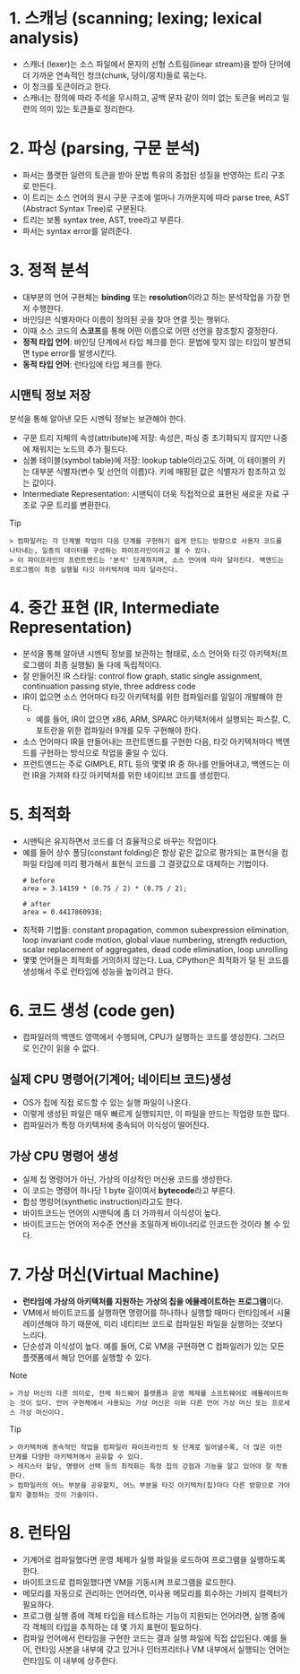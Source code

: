 # 1. 스캐닝 (scanning; lexing; lexical analysis)
- 스캐너 (lexer)는 소스 파일에서 문자의 선형 스트림(linear stream)을 받아 단어에 더 가까운 연속적인 청크(chunk, 덩이/뭉치)들로 묶는다.
- 이 청크를 토큰이라고 한다.
- 스캐너는 정의에 따라 주석을 무시하고, 공백 문자 같이 의미 없는 토큰을 버리고 일련의 의미 있는 토큰들로 정리한다.
# 2. 파싱 (parsing, 구문 분석)
- 파서는 플랫한 일련의 토큰을 받아 문법 특유의 중첩된 성질을 반영하는 트리 구조로 만든다.
- 이 트리는 소스 언어의 원시 구문 구조에 얼마나 가까운지에 따라 parse tree, AST (Abstract Syntax Tree)로 구분된다.
- 트리는 보통 syntax tree, AST, tree라고 부른다.
- 파서는 syntax error를 알려준다.
# 3. 정적 분석
- 대부분의 언어 구현체는 **binding** 또는 **resolution**이라고 하는 분석작업을 가장 먼저 수행한다.
- 바인딩은 식별자마다 이름이 정의된 곳을 찾아 연결 짓는 행위다.
- 이때 소스 코드의 **스코프**를 통해 어떤 이름으로 어떤 선언을 참조할지 결정한다.
- **정적 타입 언어**: 바인딩 단계에서 타입 체크를 한다. 문법에 맞지 않는 타입이 발견되면 type error를 발생시킨다.
- **동적 타입 언어**: 런타임에 타입 체크를 한다.
## 시맨틱 정보 저장
분석을 통해 알아낸 모든 시멘틱 정보는 보관해야 한다.
- 구문 트리 자체의 속성(attribute)에 저장: 속성은, 파싱 중 초기화되지 않지만 나중에 채워지는 노드의 추가 필드다.
- 심볼 테이블(symbol table)에 저장: lookup table이라고도 하며, 이 테이블의 키는 대부분 식별자(변수 및 선언의 이름)다. 키에 매핑된 값은 식별자가 참조하고 있는 값이다.
- Intermediate Representation: 시맨틱이 더욱 직접적으로 표현된 새로운 자료 구조로 구문 트리를 변환한다.
> [!TIP]
    > 컴파일러는 각 단계별 작업이 다음 단계를 구현하기 쉽게 만드는 방향으로 사용자 코드를 나타내는, 일종의 데이터를 구성하는 파이프라인이라고 볼 수 있다.
    > 이 파이프라인의 프런트엔드는 '분석' 단계까지며, 소스 언어에 따라 달라진다. 백엔드는 프로그램이 최종 실행될 타깃 아키텍처에 따라 달라진다.
# 4. 중간 표현 (IR, Intermediate Representation)
- 분석을 통해 알아낸 시멘틱 정보를 보관하는 형태로, 소스 언어와 타깃 아키텍처(프로그램이 최종 실행될) 둘 다에 독립적이다.
- 잘 만들어진 IR 스타일: control flow graph, static single assignment, continuation passing style, three address code
- IR이 없으면 소스 언어마다 타깃 아키텍처를 위한 컴파일러를 일일이 개발해야 한다.
	- 예를 들어, IR이 없으면 x86, ARM, SPARC 아키텍처에서 실행되는 파스칼, C, 포트란을 위한 컴파일러 9개를 모두 구현해야 한다.
- 소스 언어마다 IR을 만들어내는 프런트엔드를 구현한 다음, 타깃 아키텍처마다 백엔드를 구현하는 방식으로 작업을 줄일 수 있다.
- 프런트엔드는 주로 GIMPLE, RTL 등의 몇몇 IR 중 하나를 만들어내고, 백엔드는 이런 IR을 가져와 타깃 아키텍처를 위한 네이티브 코드를 생성한다.
# 5. 최적화
- 시맨틱은 유지하면서 코드를 더 효율적으로 바꾸는 작업이다.
- 예를 들어 상수 폴딩(constant folding)은 항상 같은 값으로 평가되는 표현식을 컴파일 타임에 미리 평가해서 표현식 코드를 그 결괏값으로 대체하는 기법이다.
	```
	# before
	area = 3.14159 * (0.75 / 2) * (0.75 / 2);
	
	# after
	area = 0.4417860938;
	```
- 최적화 기법들: constant propagation, common subexpression elimination, loop invariant code motion, global vlaue numbering, strength reduction, scalar replacement of aggregates, dead code elimination, loop unrolling
- 몇몇 언어들은 최적화를 거의하지 않는다. Lua, CPython은 최적화가 덜 된 코드를 생성해서 주로 런타임에 성능을 높이려고 한다.
# 6. 코드 생성 (code gen)
- 컴파일러의 백엔드 영역에서 수행되며, CPU가 실행하는 코드를 생성한다. 그러므로 인간이 읽을 수 없다.
## 실제 CPU 명령어(기계어; 네이티브 코드)생성
- OS가 칩에 직접 로드할 수 있는 실행 파일이 나온다.
- 이렇게 생성된 파일은 매우 빠르게 실행되지만, 이 파일을 만드는 작업량 또한 많다.
- 컴파일러가 특정 아키텍처에 종속되어 이식성이 떨어진다.
## 가상 CPU 명령어 생성
- 실제 칩 명령어가 아닌, 가상의 이상적인 머신용 코드를 생성한다.
- 이 코드는 명령어 하나당 1 byte 길이여서 **bytecode**라고 부른다.
- 합성 명렁어(synthetic instruction)라고도 한다.
- 바이트코드는 언어의 시맨틱에 좀 더 가까워서 이식성이 높다.
- 바이트코드는 언어의 저수준 연산을 조밀하게 바이너리로 인코드한 것이라 볼 수 있다.
# 7. 가상 머신(Virtual Machine)
- **런타임에 가상의 아키텍처를 지원하는 가상의 칩을 에뮬레이트하는 프로그램**이다.
- VM에서 바이트코드를 실행하면 명령어를 하나하나 실행할 때마다 런타임에서 시뮬레이션해야 하기 때문에, 미리 네티티브 코드로 컴파일된 파일을 실행하는 것보다 느리다.
- 단순성과 이식성이 높다. 예를 들어, C로 VM을 구현하면 C 컴파일러가 있는 모든 플랫폼에서 해당 언어를 실행할 수 있다.

> [!NOTE]
    > 가상 머신의 다른 의미로, 전체 하드웨어 플랫폼과 운영 체제를 소프트웨어로 에뮬레이트하는 것이 있다. 언어 구현체에서 사용되는 가상 머신은 이와 다른 언어 가상 머신 또는 프로세스 가상 머신이다.

> [!TIP]
    > 아키텍처에 종속적인 작업을 컴파일러 파이프라인의 뒷 단계로 밀어낼수록, 더 많은 이전 단계를 다양한 아키텍처에서 공유할 수 있다.
    > 레지스터 할당, 명령어 선택 등의 최적화는 특정 칩의 강점과 기능을 알고 있어야 잘 작동한다.
    > 컴파일러의 어느 부분을 공유할지, 어느 부분을 타깃 아키텍처(칩)마다 다른 방향으로 가야 할지 결정하는 것이 기술이다.

# 8. 런타임
- 기계어로 컴파일했다면 운영 체제가 실행 파일을 로드하여 프로그램을 실행하도록 한다.
- 바이트코드로 컴파일했다면 VM을 기동시켜 프로그램을 로드한다.
- 메모리를 자동으로 관리하는 언어라면, 미사용 메모리를 회수하는 가비지 컬렉터가 필요하다.
- 프로그램 실행 중에 객체 타입을 테스트하는 기능이 지원되는 언어라면, 실행 중에 각 객체의 타입을 추적하는 데 몇 가지 표현이 필요하다.
- 컴파일 언어에서 런타임을 구현한 코드는 결과 실행 파일에 직접 삽입된다. 예를 들어, 런타임 사본을 내부에 갖고 있거나 인터프리터나 VM 내부에서 실행되는 언어는 런타임도 이 내부에 상주한다.